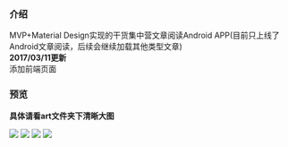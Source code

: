 ### 介绍
MVP+Material Design实现的干货集中营文章阅读Android APP(目前只上线了Android文章阅读，后续会继续加载其他类型文章)<br>
**2017/03/11更新**<br>
添加前端页面

### 预览
**具体请看art文件夹下清晰大图**

![](http://images.cnblogs.com/cnblogs_com/yeshuwei/837768/o_gank1.png)
![](http://images.cnblogs.com/cnblogs_com/yeshuwei/837768/o_gank3.png)
![](http://images.cnblogs.com/cnblogs_com/yeshuwei/837768/o_gank_night1.png)
![](http://images.cnblogs.com/cnblogs_com/yeshuwei/837768/o_gank_night3.png)
